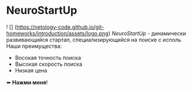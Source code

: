 # NeuroStartUp
! [] (https://netology-code.github.io/git-homeworks/introduction/assets/logo.png)
*NeuroStartUp* - динамически развивающийся стартап, специализирующийся на поиске с исполь
Наши преимущества:
* Восокая точность поиска
* Высокая скорость поиска
* Низкая цена

⬅️ **Нажми меня**!